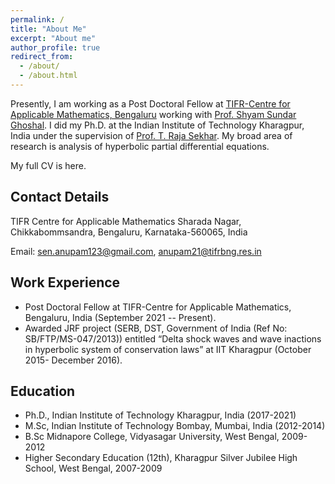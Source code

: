 ```yaml
---
permalink: /
title: "About Me"
excerpt: "About me"
author_profile: true
redirect_from: 
  - /about/
  - /about.html
---
```


Presently, I am working as a Post Doctoral Fellow at [TIFR-Centre for Applicable Mathematics, Bengaluru](https://www.math.tifrbng.res.in) working with [Prof. Shyam Sundar Ghoshal](https://sites.google.com/tifrbng.res.in/shyam/shyam-sundar-ghoshal). I did my Ph.D. at the Indian Institute of Technology Kharagpur, India under the supervision of [Prof. T. Raja Sekhar](https://www.iitkgp.ac.in/department/MA/faculty/ma-trajasekhar). My broad area of research is analysis of hyperbolic partial differential equations.

My full CV is here.

Contact Details
----------------

TIFR Centre for Applicable Mathematics
Sharada Nagar, Chikkabommsandra,
Bengaluru, Karnataka-560065, India

Email: sen.anupam123@gmail.com, anupam21@tifrbng.res.in


Work Experience
----------
* Post Doctoral Fellow at TIFR-Centre for Applicable Mathematics, Bengaluru, India (September 2021 -- Present).
* Awarded JRF project (SERB, DST, Government of India (Ref No: SB/FTP/MS-047/2013)) entitled “Delta shock waves and wave inactions in hyperbolic system of conservation laws” at IIT Kharagpur (October 2015- December 2016).

Education
---------
* Ph.D., Indian Institute of Technology Kharagpur, India (2017-2021)
* M.Sc, Indian Institute of Technology Bombay, Mumbai, India (2012-2014)
* B.Sc Midnapore College, Vidyasagar University, West Bengal, 2009-2012
* Higher Secondary Education (12th), Kharagpur Silver Jubilee High School, West Bengal, 2007-2009
  

